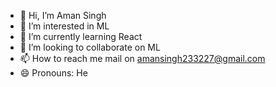 - 👋 Hi, I’m Aman Singh
- 👀 I’m interested in ML
- 🌱 I’m currently learning React
- 💞️ I’m looking to collaborate on ML
- 📫 How to reach me mail on amansingh233227@gmail.com
- 😄 Pronouns: He

<!---
AmanSingh880/AmanSingh880 is a ✨ special ✨ repository because its `README.md` (this file) appears on your GitHub profile.
You can click the Preview link to take a look at your changes.
--->
